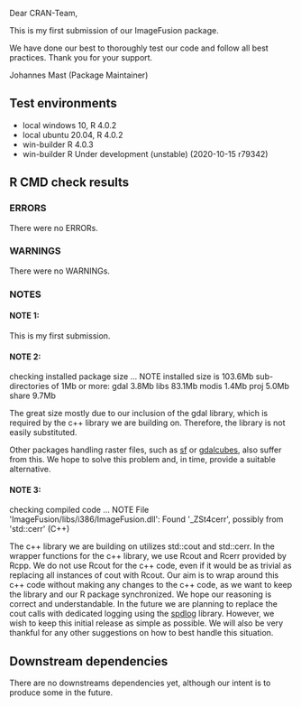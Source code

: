 Dear CRAN-Team,

This is my first submission of our ImageFusion package. 

We have done our best to thoroughly test our code and follow all best practices.
Thank you for your support.

Johannes Mast (Package Maintainer)

## Test environments
* local windows 10, R 4.0.2
* local ubuntu 20.04, R 4.0.2
* win-builder  R 4.0.3
* win-builder  R Under development (unstable) (2020-10-15 r79342)

## R CMD check results

### ERRORS

There were no ERRORs.

### WARNINGS

There were no WARNINGs.

### NOTES
#### NOTE 1:
This is my first submission.

#### NOTE 2:
checking installed package size ... NOTE
    installed size is 103.6Mb
    sub-directories of 1Mb or more:
      gdal    3.8Mb
      libs   83.1Mb
      modis   1.4Mb
      proj    5.0Mb
      share   9.7Mb
      
The great size mostly due to our inclusion of the gdal library, which is required by the c++ library we are building on. Therefore, the library is not easily substituted.

Other packages handling raster files, such as [sf](https://cran.r-project.org/web/packages/sf/index.html) or [gdalcubes](https://cran.r-project.org/web/packages/gdalcubes/index.html), also suffer from 
this.
We hope to solve this problem and, in time, provide a suitable alternative.

#### NOTE 3:
checking compiled code ... NOTE
File 'ImageFusion/libs/i386/ImageFusion.dll':
  Found '_ZSt4cerr', possibly from 'std::cerr' (C++)

The c++ library we are building on utilizes std::cout and std::cerr.
In the wrapper functions for the c++ library, we use Rcout and Rcerr provided
by Rcpp. We do not use Rcout for the c++ code, even if it would be as trivial as
replacing all instances of cout with Rcout.
Our aim is to wrap around this c++ code without making any changes to the c++ code,
as we want to keep the library and our R package synchronized. 
We hope our reasoning is correct and understandable. 
In the future we are planning to replace the cout calls with dedicated logging
using the [spdlog](https://github.com/gabime/spdlog) library. However, we wish to
keep this initial release as simple as possible.
We will also be very thankful for any other suggestions on how to best handle this situation.

## Downstream dependencies

There are no downstreams dependencies yet, although our intent is to produce some in the future.